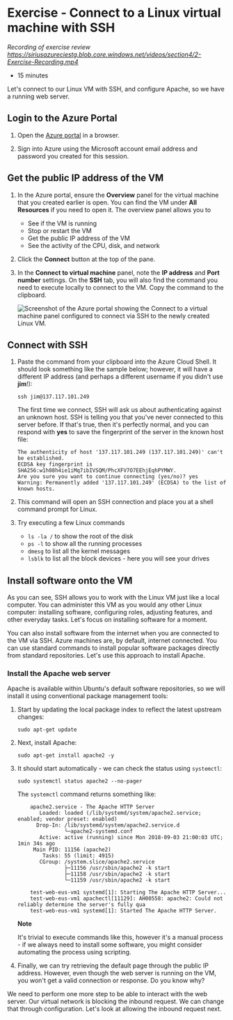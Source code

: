 # Exercise - Connect to a Linux virtual machine with SSH

_Recording of exercise review_
_https://siriusazureciestg.blob.core.windows.net/videos/section4/2-Exercise-Recording.mp4_

* 15 minutes

Let's connect to our Linux VM with SSH, and configure Apache, so we have a running web server.

## Login to the Azure Portal

1. Open the [Azure portal](https://portal.azure.com) in a browser.

2. Sign into Azure using the Microsoft account email address and password you created for this session.

## Get the public IP address of the VM

1. In the Azure portal, ensure the **Overview** panel for the virtual machine that you created earlier is open. You can find the VM under **All Resources** if you need to open it. The overview panel allows you to

    * See if the VM is running
    * Stop or restart the VM
    * Get the public IP address of the VM
    * See the activity of the CPU, disk, and network
2. Click the **Connect** button at the top of the pane.

3. In the **Connect to virtual machine** panel, note the **IP address** and **Port number** settings. On the **SSH** tab, you will also find the command you need to execute locally to connect to the VM. Copy the command to the clipboard.

    ![Screenshot of the Azure portal showing the Connect to a virtual machine panel configured to connect via SSH to the newly created Linux VM.](images/connectlinuxssh1.png)

## Connect with SSH

1. Paste the command from your clipboard into the Azure Cloud Shell. It should look something like the sample below; however, it will have a different IP address (and perhaps a different username if you didn't use **jim**!):

    ```
    ssh jim@137.117.101.249
    ```

    The first time we connect, SSH will ask us about authenticating against an unknown host. SSH is telling you that you've never connected to this server before. If that's true, then it's perfectly normal, and you can respond with **yes** to save the fingerprint of the server in the known host file:

    ```
    The authenticity of host '137.117.101.249 (137.117.101.249)' can't be established.
    ECDSA key fingerprint is SHA256:w1h08h4ie1iMq7ibIVSQM/PhcXFV7O7EEhjEqhPYMWY.
    Are you sure you want to continue connecting (yes/no)? yes
    Warning: Permanently added '137.117.101.249' (ECDSA) to the list of known hosts.
    ```

2. This command will open an SSH connection and place you at a shell command prompt for Linux.

3. Try executing a few Linux commands

    * `ls -la /` to show the root of the disk
    * `ps -l` to show all the running processes
    * `dmesg` to list all the kernel messages
    * `lsblk` to list all the block devices - here you will see your drives

## Install software onto the VM

As you can see, SSH allows you to work with the Linux VM just like a local computer. You can administer this VM as you would any other Linux computer: installing software, configuring roles, adjusting features, and other everyday tasks. Let's focus on installing software for a moment.

You can also install software from the internet when you are connected to the VM via SSH. Azure machines are, by default, internet connected. You can use standard commands to install popular software packages directly from standard repositories. Let's use this approach to install Apache.

### Install the Apache web server

Apache is available within Ubuntu's default software repositories, so we will install it using conventional package management tools:

1. Start by updating the local package index to reflect the latest upstream changes:

    ```
    sudo apt-get update
    ```

2. Next, install Apache:

    ```
    sudo apt-get install apache2 -y
    ```

3. It should start automatically - we can check the status using `systemctl`:

    ```
    sudo systemctl status apache2 --no-pager
    ```

    The `systemctl` command returns something like:
    ```
        apache2.service - The Apache HTTP Server
           Loaded: loaded (/lib/systemd/system/apache2.service; enabled; vendor preset: enabled)
          Drop-In: /lib/systemd/system/apache2.service.d
                   └─apache2-systemd.conf
           Active: active (running) since Mon 2018-09-03 21:00:03 UTC; 1min 34s ago
         Main PID: 11156 (apache2)
            Tasks: 55 (limit: 4915)
           CGroup: /system.slice/apache2.service
                   ├─11156 /usr/sbin/apache2 -k start
                   ├─11158 /usr/sbin/apache2 -k start
                   └─11159 /usr/sbin/apache2 -k start

        test-web-eus-vm1 systemd[1]: Starting The Apache HTTP Server...
        test-web-eus-vm1 apachectl[11129]: AH00558: apache2: Could not reliably determine the server's fully qua
        test-web-eus-vm1 systemd[1]: Started The Apache HTTP Server.
    ```

    **Note**

    It's trivial to execute commands like this, however it's a manual process - if we always need to install some software, you might consider automating the process using scripting.

4. Finally, we can try retrieving the default page through the public IP address. However, even though the web server is running on the VM, you won't get a valid connection or response. Do you know why?

We need to perform one more step to be able to interact with the web server. Our virtual network is blocking the inbound request. We can change that through configuration. Let's look at allowing the inbound request next.
